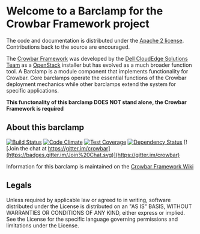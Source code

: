 Welcome to a Barclamp for the Crowbar Framework project
=======================================================

The code and documentation is distributed under the [Apache 2 license](http://www.apache.org/licenses/LICENSE-2.0.html).
Contributions back to the source are encouraged.

The [Crowbar Framework](https://github.com/crowbar/crowbar) was developed by the
[Dell CloudEdge Solutions Team](http://dell.com/openstack) as a [OpenStack](http://OpenStack.org) installer but has
evolved as a much broader function tool. A Barclamp is a module component that implements functionality for Crowbar.
Core barclamps operate the essential functions of the Crowbar deployment mechanics while other barclamps extend the
system for specific applications.

**This functonality of this barclamp DOES NOT stand alone, the Crowbar Framework is required**

About this barclamp
-------------------

[![Build Status](https://travis-ci.org/crowbar/barclamp-keystone.svg?branch=master)](https://travis-ci.org/crowbar/barclamp-keystone)
[![Code Climate](https://codeclimate.com/github/crowbar/barclamp-keystone/badges/gpa.svg)](https://codeclimate.com/github/crowbar/barclamp-keystone)
[![Test Coverage](https://codeclimate.com/github/crowbar/barclamp-keystone/badges/coverage.svg)](https://codeclimate.com/github/crowbar/barclamp-keystone)
[![Dependency Status](https://gemnasium.com/crowbar/barclamp-keystone.svg)](https://gemnasium.com/crowbar/barclamp-keystone)
[![Join the chat at https://gitter.im/crowbar](https://badges.gitter.im/Join%20Chat.svg)](https://gitter.im/crowbar)

Information for this barclamp is maintained on the [Crowbar Framework Wiki](https://github.com/crowbar/crowbar/wiki)

Legals
------

Unless required by applicable law or agreed to in writing, software distributed under the License is distributed on
an "AS IS" BASIS, WITHOUT WARRANTIES OR CONDITIONS OF ANY KIND, either express or implied. See the License for the
specific language governing permissions and limitations under the License.
